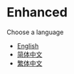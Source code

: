 # Enhanced

Choose a language

- [English](../README.md)
- [简体中文](README.zh-hans.md)
- [繁体中文](README.zh-hant.md)
